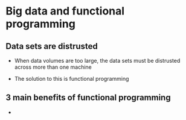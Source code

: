 # Big data and functional programming

## Data sets are distrusted

- When data volumes are too large, the data sets must be distrusted across more than one machine

- The solution to this is functional programming

## 3 main benefits of functional programming

- 

